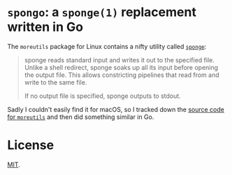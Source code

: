 # `spongo`: a `sponge(1)` replacement written in Go
The `moreutils` package for Linux contains a nifty utility called [`sponge`](https://linux.die.net/man/1/sponge):

> sponge reads standard input and writes it out to the specified file. Unlike a shell redirect, sponge soaks up all its input before opening the output file. This allows constricting pipelines that read from and write to the same file.
>
> If no output file is specified, sponge outputs to stdout.

Sadly I couldn't easily find it for macOS, so I tracked down the [source code for `moreutils`](https://joeyh.name/code/moreutils/) and then did something similar in Go.

# License
[MIT](LICENSE).
